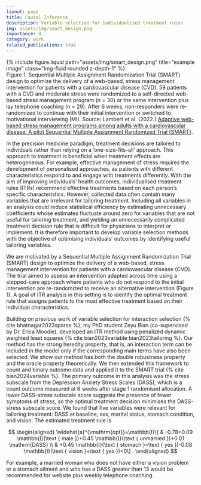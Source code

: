 ```yaml
---
layout: page
title: Causal Inference
description: Variable selection for individualised treatment rules
img: assets/img/smart_design.png
importance: 4
category: work
related_publications: true
---
```



<div class="row">
    <div class="col-sm mt-3 mt-md-0">
        {% include figure.liquid path="assets/img/smart_design.png" title="example image" class="img-fluid rounded z-depth-1" %}
    </div>
</div>
<div class="caption">
    Figure 1. Sequential Multiple Assignment Randomization Trial (SMART) design to optimize the delivery of a web-based, stress management intervention for patients with a cardiovascular disease (CVD). 59 patients with a CVD and moderate stress were randomized to a self-directed web-based stress management program (n = 30) or the same intervention plus lay telephone coaching (n = 29). After 6 weeks, non-responders were re-randomized to continue with their initial intervention or switched to motivational interviewing (MI). Source: Lambert et al. (2022.) <a href='https://doi.org/10.1016/j.pec.2021.10.020' target='_blank'>Adaptive web-based stress management programs among adults with a cardiovascular disease: A pilot Sequential Multiple Assignment Randomized Trial (SMART)</a>. 
</div>


In the precision medicine paradigm, treatment decisions are tailored to individuals rather than relying on a ‘one-size-fits-all’ approach. This approach to treatment is beneficial when treatment effects are heterogeneous. For example, effective management of stress requires the development of personalised approaches, as patients with different characteristics respond to and engage with treatments differently. With the aim of improving individuals’ health outcomes, individualised treatment rules (ITRs) recommend effective treatments based on each person’s specific characteristics. However, collected data often contain many variables that are irrelevant for tailoring treatment. Including all variables in an analysis could reduce statistical efficiency by estimating unnecessary coefficients whose estimates fluctuate around zero for variables that are not useful for tailoring treatment, and yielding an unnecessarily complicated treatment decision rule that is difficult for physicians to interpret or implement. It is therefore important to develop variable selection methods with the objective of optimising individuals’ outcomes by identifying useful tailoring variables. 

We are motivated by a Sequential Multiple Assignment Randomization Trial (SMART) design to optimize the delivery of a web-based, stress management intervention for patients with a cardiovascular disease (CVD). The trial aimed to assess an intervention adapted across time using a stepped-care approach where patients who do not respond to the initial intervention are re-randomized to receive an alternative intervention (Figure 1). A goal of ITR analysis in this setting is to identify the optimal treatment rule that assigns patients to the most effective treatment based on their individual characteristics.

Building on previous work of variable selection for interaction selection {% cite bhatnagar2023sparse %}, my PhD student Zeyu Bian (co-supervised by Dr. Erica Moodie), developed an ITR method using penalized dynamic weighted least squares {% cite bian2023variable bian2023tailoring %}. Our method has the strong heredity property, that is, an interaction term can be included in the model only if the corresponding main terms have also been selected. We show our method has both the double robustness property and the oracle property theoretically. We then extended this framework to count and binary outcome data and applied it to the SMART trial {% cite bian2024variable %}. The primary outcome in this analysis was the stress subscale from the Depression Anxiety Stress Scales (DASS), which is a count outcome measured at 6 weeks after stage 1 randomised allocation. A lower DASS-stress subscale score suggests the presence of fewer symptoms of stress, so the optimal treatment decision minimises the DASS-stress subscale score. We found that five variables were relevant for tailoring treatment: DASS at baseline, sex, marital status, stomach condition, and vision. The estimated treatment rule is

$$
\begin{aligned}
\widehat{a}^{\mathrm{opt}}=\mathbb{I}\{ & -0.78+0.09 \mathbb{I}(\text { male })+0.45 \mathbb{I}(\text { unmarried })+0.01 \mathrm{DASS} \\
& +0.45 \mathbb{I}(\text { stomach }=\text { yes })-0.08 \mathbb{I}(\text { vision }=\text { yes })<0\} .
\end{aligned}
$$

For example, a married woman who does not have either a vision problem or a stomach ailment and who has a DASS greater than 13 would be recommended for website plus weekly telephone coaching.